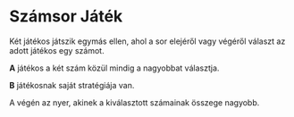 # Számsor Játék

Két játékos játszik egymás ellen, ahol a sor elejéről vagy végéről választ az adott játékos egy számot. 

**A** játékos a két szám közül mindig a nagyobbat választja.

**B** játékosnak saját stratégiája van.

A végén az nyer, akinek a kiválasztott számainak összege nagyobb.
